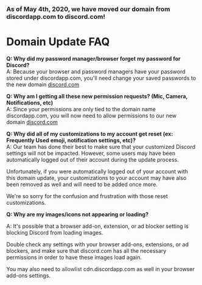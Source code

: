 <h3>As of May 4th, 2020, we have moved our domain from <span class="wysiwyg-underline">discordapp.com</span> to <span class="wysiwyg-underline">discord.com</span>! </h3>
<h1>Domain Update FAQ</h1>
<p><strong>Q: Why did my password manager/browser forget my password for Discord?</strong><br>A: Because your browser and password managers have your password stored under discordapp.com, you'll need change your saved passwords to the new domain <a href="https://discord.com/" target="_blank" rel="noopener noreferrer">discord.com</a></p>
<p><strong>Q: Why am I getting all these new permission requests? (Mic, Camera, Notifications, etc)</strong><br>A: Since your permissions are only tied to the domain name discordapp.com, you will now need to allow permissions to our new domain <a class="textEditor-link" href="https://discord.com/" target="_blank" rel="nofollow noopener noreferrer" data-is-link="https://Discord.com">discord.com</a></p>
<p><strong>Q: Why did all of my customizations to my account get reset (ex: Frequently Used emoji, notification settings, etc)? </strong><br>A: Our team has done their best to make sure that your customized Discord settings will not be impacted. However, some users may have been automatically logged out of their account during the update process.</p>
<p>Unfortunately, if you were automatically logged out of your account with this domain update, your customizations to your account may have also been removed as well and will need to be added once more.</p>
<p>We're so sorry for the confusion and frustration with those reset customizations.</p>
<p><strong>Q: Why are my images/icons not appearing or loading?</strong></p>
<p>A: It's possible that a browser add-on, extension, or ad blocker setting is blocking Discord from loading images.</p>
<p>Double check any settings with your browser add-ons, extensions, or ad blockers, and make sure that discord.com has all the necessary permissions in order to have these images load again.</p>
<p>You may also need to <span style="color: #2e3338;" data-darkreader-inline-color="">allowlist </span> cdn.discordapp.com as well in your browser add-ons settings.</p>